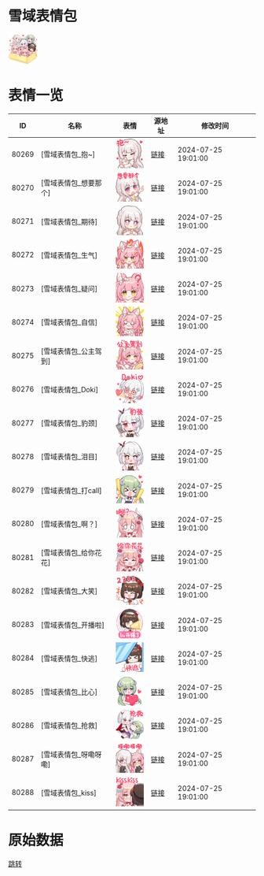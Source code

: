 # 雪域表情包

<img src="./cover.png" height="60" alt="cover" />

# 表情一览

|ID|名称|表情|源地址|修改时间|
|----|----|----|----|----|
|80269|[雪域表情包_抱~]|<img src="./pic/080269_%5B雪域表情包_抱~%5D.png" height="60" alt="抱~"/>|[链接](https://i0.hdslb.com/bfs/garb/f06a639f945f6fa4bd748442fb0d2d829f943d47.png)|2024-07-25 19:01:00|
|80270|[雪域表情包_想要那个]|<img src="./pic/080270_%5B雪域表情包_想要那个%5D.png" height="60" alt="想要那个"/>|[链接](https://i0.hdslb.com/bfs/garb/b6b88430367ce337dae7219b72b596d748ebe35f.png)|2024-07-25 19:01:00|
|80271|[雪域表情包_期待]|<img src="./pic/080271_%5B雪域表情包_期待%5D.png" height="60" alt="期待"/>|[链接](https://i0.hdslb.com/bfs/garb/3cedeb58c9f6a1374096b144a20eec179d875b3a.png)|2024-07-25 19:01:00|
|80272|[雪域表情包_生气]|<img src="./pic/080272_%5B雪域表情包_生气%5D.png" height="60" alt="生气"/>|[链接](https://i0.hdslb.com/bfs/garb/1ea21812ad2d7df1a8c5e9a0de19aacbbfbe5870.png)|2024-07-25 19:01:00|
|80273|[雪域表情包_疑问]|<img src="./pic/080273_%5B雪域表情包_疑问%5D.png" height="60" alt="疑问"/>|[链接](https://i0.hdslb.com/bfs/garb/2fc0efd32178e0a4f78e492d15e7412bf4cf22ac.png)|2024-07-25 19:01:00|
|80274|[雪域表情包_自信]|<img src="./pic/080274_%5B雪域表情包_自信%5D.png" height="60" alt="自信"/>|[链接](https://i0.hdslb.com/bfs/garb/b473f958d7a39ad5274a6c5ff633aff5be58881e.png)|2024-07-25 19:01:00|
|80275|[雪域表情包_公主驾到]|<img src="./pic/080275_%5B雪域表情包_公主驾到%5D.png" height="60" alt="公主驾到"/>|[链接](https://i0.hdslb.com/bfs/garb/90d4c7cbaeb6152633fc437a95b588a72068740a.png)|2024-07-25 19:01:00|
|80276|[雪域表情包_Doki]|<img src="./pic/080276_%5B雪域表情包_Doki%5D.png" height="60" alt="Doki"/>|[链接](https://i0.hdslb.com/bfs/garb/5d072670da52fbcfecfdf5d71fa2cc5b485fb903.png)|2024-07-25 19:01:00|
|80277|[雪域表情包_豹颈]|<img src="./pic/080277_%5B雪域表情包_豹颈%5D.png" height="60" alt="豹颈"/>|[链接](https://i0.hdslb.com/bfs/garb/26213582e1c7ed2ba06feea3b1a0e3fa7d3c8bfe.png)|2024-07-25 19:01:00|
|80278|[雪域表情包_泪目]|<img src="./pic/080278_%5B雪域表情包_泪目%5D.png" height="60" alt="泪目"/>|[链接](https://i0.hdslb.com/bfs/garb/21cbf596e698a54c268fd4d7255551c1871a7388.png)|2024-07-25 19:01:00|
|80279|[雪域表情包_打call]|<img src="./pic/080279_%5B雪域表情包_打call%5D.png" height="60" alt="打call"/>|[链接](https://i0.hdslb.com/bfs/garb/0dc93bc5694345a50f1cf159effc3b4aa4074ffc.png)|2024-07-25 19:01:00|
|80280|[雪域表情包_啊？]|<img src="./pic/080280_%5B雪域表情包_啊？%5D.png" height="60" alt="啊？"/>|[链接](https://i0.hdslb.com/bfs/garb/b45d0abf2322651f1a5f274b5aa43d6fb5c39b6c.png)|2024-07-25 19:01:00|
|80281|[雪域表情包_给你花花]|<img src="./pic/080281_%5B雪域表情包_给你花花%5D.png" height="60" alt="给你花花"/>|[链接](https://i0.hdslb.com/bfs/garb/63566c5f094a75cbf8585a4263b3c88b12ed68c9.png)|2024-07-25 19:01:00|
|80282|[雪域表情包_大笑]|<img src="./pic/080282_%5B雪域表情包_大笑%5D.png" height="60" alt="大笑"/>|[链接](https://i0.hdslb.com/bfs/garb/5113990c39f05074df5ebefa9eccff559ccf6a5b.png)|2024-07-25 19:01:00|
|80283|[雪域表情包_开播啦]|<img src="./pic/080283_%5B雪域表情包_开播啦%5D.png" height="60" alt="开播啦"/>|[链接](https://i0.hdslb.com/bfs/garb/0dcf832d353f762a96fcdc24d01515661f58bd76.png)|2024-07-25 19:01:00|
|80284|[雪域表情包_快逃]|<img src="./pic/080284_%5B雪域表情包_快逃%5D.png" height="60" alt="快逃"/>|[链接](https://i0.hdslb.com/bfs/garb/0418a553128a04324d3e8b46bf8ca69de0fcd60d.png)|2024-07-25 19:01:00|
|80285|[雪域表情包_比心]|<img src="./pic/080285_%5B雪域表情包_比心%5D.png" height="60" alt="比心"/>|[链接](https://i0.hdslb.com/bfs/garb/c06a622f4c6d16b3d071e984e32d5cc21e4191e8.png)|2024-07-25 19:01:00|
|80286|[雪域表情包_抢救]|<img src="./pic/080286_%5B雪域表情包_抢救%5D.png" height="60" alt="抢救"/>|[链接](https://i0.hdslb.com/bfs/garb/8c1572e5507630d89e322e83f59d6b1339ffd1f1.png)|2024-07-25 19:01:00|
|80287|[雪域表情包_呀嘞呀嘞]|<img src="./pic/080287_%5B雪域表情包_呀嘞呀嘞%5D.png" height="60" alt="呀嘞呀嘞"/>|[链接](https://i0.hdslb.com/bfs/garb/c67d3534517dac60f9366fc4e8c64503f80b0afe.png)|2024-07-25 19:01:00|
|80288|[雪域表情包_kiss]|<img src="./pic/080288_%5B雪域表情包_kiss%5D.png" height="60" alt="kiss"/>|[链接](https://i0.hdslb.com/bfs/garb/d923b6e977a60116520318a1eddcdab6078444b1.png)|2024-07-25 19:01:00|

# 原始数据

[跳转](./raw.json)

